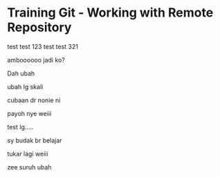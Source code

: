 # Training Git - Working with Remote Repository

test test 123
test test 321

amboooooo jadi ko?

Dah ubah

ubah lg skali

cubaan dr nonie ni

payoh nye weiii

test lg.....

sy budak br belajar

tukar lagi weiii

zee suruh ubah
